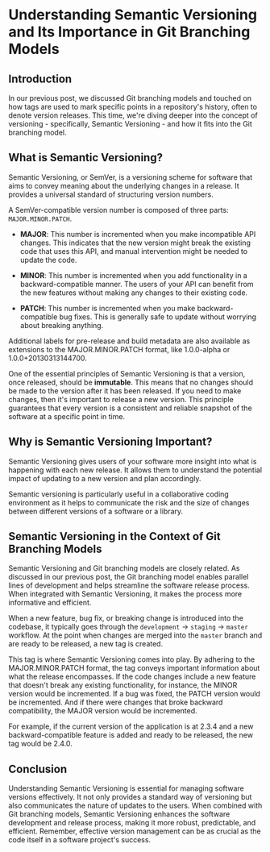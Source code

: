# Understanding Semantic Versioning and Its Importance in Git Branching Models

## Introduction

In our previous post, we discussed Git branching models and touched on how tags are used to mark specific points in a repository's history, often to denote version releases. This time, we're diving deeper into the concept of versioning - specifically, Semantic Versioning - and how it fits into the Git branching model.

## What is Semantic Versioning?

Semantic Versioning, or SemVer, is a versioning scheme for software that aims to convey meaning about the underlying changes in a release. It provides a universal standard of structuring version numbers.

A SemVer-compatible version number is composed of three parts: `MAJOR.MINOR.PATCH`.

- **MAJOR**: This number is incremented when you make incompatible API changes. This indicates that the new version might break the existing code that uses this API, and manual intervention might be needed to update the code.

- **MINOR**: This number is incremented when you add functionality in a backward-compatible manner. The users of your API can benefit from the new features without making any changes to their existing code.

- **PATCH**: This number is incremented when you make backward-compatible bug fixes. This is generally safe to update without worrying about breaking anything.

Additional labels for pre-release and build metadata are also available as extensions to the MAJOR.MINOR.PATCH format, like 1.0.0-alpha or 1.0.0+20130313144700.

One of the essential principles of Semantic Versioning is that a version, once released, should be **immutable**. This means that no changes should be made to the version after it has been released. If you need to make changes, then it's important to release a new version.
This principle guarantees that every version is a consistent and reliable snapshot of the software at a specific point in time.
## Why is Semantic Versioning Important?

Semantic Versioning gives users of your software more insight into what is happening with each new release. It allows them to understand the potential impact of updating to a new version and plan accordingly.

Semantic versioning is particularly useful in a collaborative coding environment as it helps to communicate the risk and the size of changes between different versions of a software or a library.

## Semantic Versioning in the Context of Git Branching Models

Semantic Versioning and Git branching models are closely related. As discussed in our previous post, the Git branching model enables parallel lines of development and helps streamline the software release process. When integrated with Semantic Versioning, it makes the process more informative and efficient.

When a new feature, bug fix, or breaking change is introduced into the codebase, it typically goes through the `development` -> `staging` -> `master` workflow. At the point when changes are merged into the `master` branch and are ready to be released, a new tag is created.

This tag is where Semantic Versioning comes into play. By adhering to the MAJOR.MINOR.PATCH format, the tag conveys important information about what the release encompasses. If the code changes include a new feature that doesn't break any existing functionality, for instance, the MINOR version would be incremented. If a bug was fixed, the PATCH version would be incremented. And if there were changes that broke backward compatibility, the MAJOR version would be incremented.

For example, if the current version of the application is at 2.3.4 and a new backward-compatible feature is added and ready to be released, the new tag would be 2.4.0.

## Conclusion

Understanding Semantic Versioning is essential for managing software versions effectively. It not only provides a standard way of versioning but also communicates the nature of updates to the users. When combined with Git branching models, Semantic Versioning enhances the software development and release process, making it more robust, predictable, and efficient. Remember, effective version management can be as crucial as the code itself in a software project's success.
